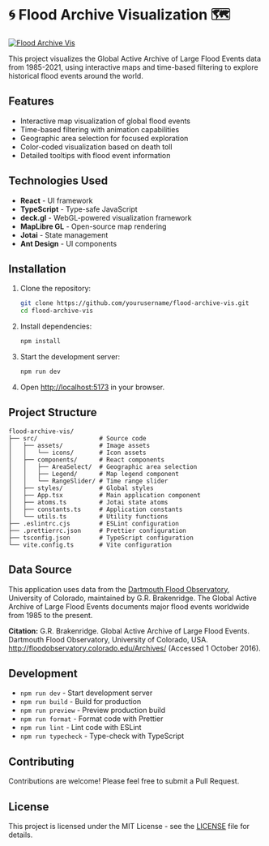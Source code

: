 # 🌀 Flood Archive Visualization 🗺️

[![Flood Archive Vis](https://github.com/kumilange/flood-archive-vis/assets/28984604/d8265cf0-8556-433f-a387-4ae649910687)](https://github.com/kumilange/flood-archive-vis/assets/28984604/d8265cf0-8556-433f-a387-4ae649910687)

This project visualizes the Global Active Archive of Large Flood Events data
from 1985-2021, using interactive maps and time-based filtering to explore
historical flood events around the world.

## Features

- Interactive map visualization of global flood events
- Time-based filtering with animation capabilities
- Geographic area selection for focused exploration
- Color-coded visualization based on death toll
- Detailed tooltips with flood event information

## Technologies Used

- **React** - UI framework
- **TypeScript** - Type-safe JavaScript
- **deck.gl** - WebGL-powered visualization framework
- **MapLibre GL** - Open-source map rendering
- **Jotai** - State management
- **Ant Design** - UI components

## Installation

1. Clone the repository:

   ```bash
   git clone https://github.com/yourusername/flood-archive-vis.git
   cd flood-archive-vis
   ```

2. Install dependencies:

   ```bash
   npm install
   ```

3. Start the development server:

   ```bash
   npm run dev
   ```

4. Open [http://localhost:5173](http://localhost:5173) in your browser.

## Project Structure

```
flood-archive-vis/
├── src/                 # Source code
│   ├── assets/          # Image assets
│   │   └── icons/       # Icon assets
│   ├── components/      # React components
│   │   ├── AreaSelect/  # Geographic area selection
│   │   ├── Legend/      # Map legend component
│   │   └── RangeSlider/ # Time range slider
│   ├── styles/          # Global styles
│   ├── App.tsx          # Main application component
│   ├── atoms.ts         # Jotai state atoms
│   ├── constants.ts     # Application constants
│   └── utils.ts         # Utility functions
├── .eslintrc.cjs        # ESLint configuration
├── .prettierrc.json     # Prettier configuration
├── tsconfig.json        # TypeScript configuration
└── vite.config.ts       # Vite configuration
```

## Data Source

This application uses data from the
[Dartmouth Flood Observatory](https://floodobservatory.colorado.edu/),
University of Colorado, maintained by G.R. Brakenridge. The Global Active
Archive of Large Flood Events documents major flood events worldwide from 1985
to the present.

**Citation:** G.R. Brakenridge. Global Active Archive of Large Flood Events.
Dartmouth Flood Observatory, University of Colorado, USA.
http://floodobservatory.colorado.edu/Archives/ (Accessed 1 October 2016).

## Development

- `npm run dev` - Start development server
- `npm run build` - Build for production
- `npm run preview` - Preview production build
- `npm run format` - Format code with Prettier
- `npm run lint` - Lint code with ESLint
- `npm run typecheck` - Type-check with TypeScript

## Contributing

Contributions are welcome! Please feel free to submit a Pull Request.

## License

This project is licensed under the MIT License - see the [LICENSE](LICENSE) file
for details.
